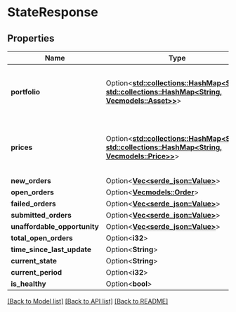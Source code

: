 # StateResponse

## Properties

Name | Type | Description | Notes
------------ | ------------- | ------------- | -------------
**portfolio** | Option<[**std::collections::HashMap<String, std::collections::HashMap<String, Vec<models::Asset>>>**](std::collections::HashMap.md)> | Mapping from ledger → exchange → list of assets | [optional]
**prices** | Option<[**std::collections::HashMap<String, std::collections::HashMap<String, Vec<models::Price>>>**](std::collections::HashMap.md)> | Mapping from ledger → exchange → list of prices | [optional]
**new_orders** | Option<[**Vec<serde_json::Value>**](serde_json::Value.md)> |  | [optional]
**open_orders** | Option<[**Vec<models::Order>**](Order.md)> |  | [optional]
**failed_orders** | Option<[**Vec<serde_json::Value>**](serde_json::Value.md)> |  | [optional]
**submitted_orders** | Option<[**Vec<serde_json::Value>**](serde_json::Value.md)> |  | [optional]
**unaffordable_opportunity** | Option<[**Vec<serde_json::Value>**](serde_json::Value.md)> |  | [optional]
**total_open_orders** | Option<**i32**> |  | [optional]
**time_since_last_update** | Option<**String**> |  | [optional]
**current_state** | Option<**String**> |  | [optional]
**current_period** | Option<**i32**> |  | [optional]
**is_healthy** | Option<**bool**> |  | [optional]

[[Back to Model list]](../README.md#documentation-for-models) [[Back to API list]](../README.md#documentation-for-api-endpoints) [[Back to README]](../README.md)


